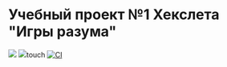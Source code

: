 # Учебный проект №1 Хекслета "Игры разума"

[![](https://api.codeclimate.com/v1/badges/a99a88d28ad37a79dbf6/maintainability)](https://codeclimate.com/github/codeclimate/codeclimate/maintainability)
[![](https://api.codeclimate.com/v1/badges/a99a88d28ad37a79dbf6/test_coverage)](https://codeclimate.com/github/codeclimate/codeclimate/test_coverage)touch
[![CI](https://github.com/IvanZakharkin/frontend-project-lvl1/workflows/CI/badge.svg)](https://github.com/IvanZakharkin/frontend-project-lvl1/actions)



